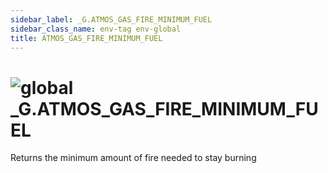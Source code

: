 ```yaml
---
sidebar_label: _G.ATMOS_GAS_FIRE_MINIMUM_FUEL
sidebar_class_name: env-tag env-global
title: ATMOS_GAS_FIRE_MINIMUM_FUEL
---
```


# <img src='/img/wiki/global.png' alt='global' classname='env-tag' /> **_G**.ATMOS_GAS_FIRE_MINIMUM_FUEL
Returns the minimum amount of fire needed to stay burning<br/>
